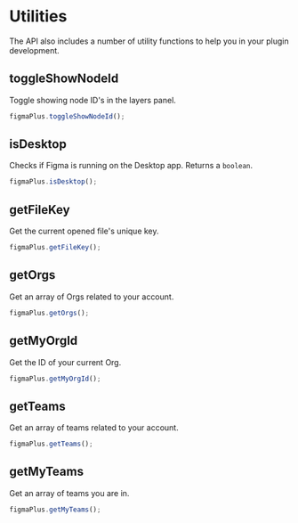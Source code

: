 # Utilities

The API also includes a number of utility functions to help you in your plugin development.

## toggleShowNodeId

Toggle showing node ID's in the layers panel.

```javascript
figmaPlus.toggleShowNodeId();
```

## isDesktop

Checks if Figma is running on the Desktop app. Returns a `boolean`.

```javascript
figmaPlus.isDesktop();
```

## getFileKey

Get the current opened file's unique key.

```javascript
figmaPlus.getFileKey();
```

## getOrgs

Get an array of Orgs related to your account.

```javascript
figmaPlus.getOrgs();
```

## getMyOrgId

Get the ID of your current Org.

```javascript
figmaPlus.getMyOrgId();
```

## getTeams

Get an array of teams related to your account.

```javascript
figmaPlus.getTeams();
```

## getMyTeams

Get an array of teams you are in.

```javascript
figmaPlus.getMyTeams();
```
